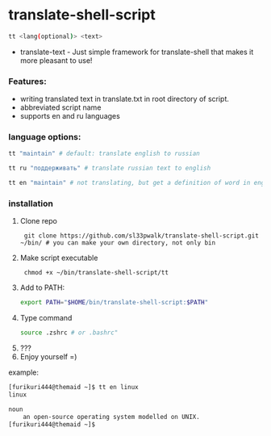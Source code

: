 # translate-shell-script

```bash
tt <lang(optional)> <text>
```

* translate-text - Just simple framework for translate-shell that makes it more pleasant to use!

### Features:

+ writing translated text in translate.txt in root directory of script.
+ abbreviated script name
+ supports en and ru languages

### language options:

```bash
tt "maintain" # default: translate english to russian

tt ru "поддерживать" # translate russian text to english

tt en "maintain" # not translating, but get a definition of word in english (useless for sentences)

```

### installation

1. Clone repo
   ```
    git clone https://github.com/sl33pwalk/translate-shell-script.git ~/bin/ # you can make your own directory, not only bin
   ```
3. Make script executable
   ```
    chmod +x ~/bin/translate-shell-script/tt
   ```
5. Add to PATH:
   ```bash
   export PATH="$HOME/bin/translate-shell-script:$PATH"
   ```
6. Type command
   ```bash
   source .zshrc # or .bashrc"
   ```
7. ???
8. Enjoy yourself =)


example:
```bash
[furikuri444@themaid ~]$ tt en linux
linux

noun
    an open-source operating system modelled on UNIX.
[furikuri444@themaid ~]$
```
